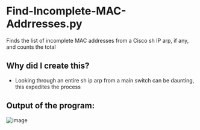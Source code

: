 # Find-Incomplete-MAC-Addrresses.py
Finds the list of incomplete MAC addresses from a Cisco sh IP arp, if any, and counts the total
## Why did I create this?
* Looking through an entire sh ip arp from a main switch can be daunting, this expedites the process
## Output of the program:
![image](https://user-images.githubusercontent.com/48565067/144282674-46847ebd-00cb-4f1b-8641-0693d6ec0d27.png)

